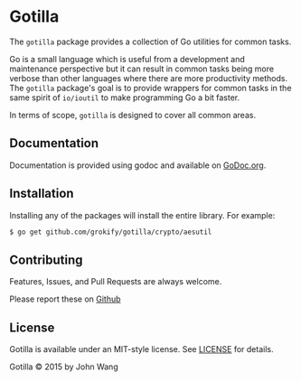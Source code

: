 Gotilla
=======

The `gotilla` package provides a collection of Go utilities for common tasks.

Go is a small language which is useful from a development and maintenance
perspective but it can result in common tasks being more verbose than other 
languages where there are more productivity methods. The `gotilla` package's
goal is to provide wrappers for common tasks in the same spirit of `io/ioutil`
to make programming Go a bit faster.

In terms of scope, `gotilla` is designed to cover all common areas.

## Documentation

Documentation is provided using godoc and available on [GoDoc.org](https://godoc.org/github.com/grokify/gotilla).

## Installation

Installing any of the packages will install the entire library. For example:

```bash
$ go get github.com/grokify/gotilla/crypto/aesutil
```

## Contributing

Features, Issues, and Pull Requests are always welcome.

Please report these on [Github](https://github.com/grokify/gotilla)

## License

Gotilla is available under an MIT-style license. See [LICENSE](LICENSE) for details.

Gotilla &copy; 2015 by John Wang